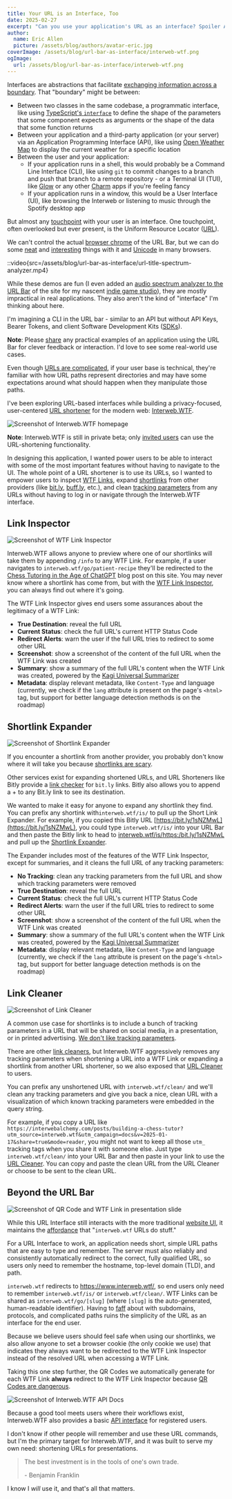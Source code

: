 ```yaml
---
title: Your URL is an Interface, Too
date: 2025-02-27
excerpt: "Can you use your application's URL as an interface? Spoiler Alert: Yes. Will users interact with it? Maybe."
author:
  name: Eric Allen
  picture: /assets/blog/authors/avatar-eric.jpg
coverImage: /assets/blog/url-bar-as-interface/interweb-wtf.png
ogImage:
  url: /assets/blog/url-bar-as-interface/interweb-wtf.png
---
```


Interfaces are abstractions that facilitate [exchanging information across a boundary](<https://en.wikipedia.org/wiki/Interface_(computing)>). That "boundary" might be between:

- Between two classes in the same codebase, a programmatic interface, like using [TypeScript's `interface`](https://www.typescriptlang.org/docs/handbook/interfaces.html) to define the shape of the parameters that some component expects as arguments or the shape of the data that some function returns
- Between your application and a third-party application (or your server) via an Application Programming Interface (API), like using [Open Weather Map](https://openweathermap.org/api) to display the current weather for a specific location
- Between the user and your application:
  - If your application runs in a shell, this would probably be a Command Line Interface (CLI), like using `git` to commit changes to a branch and push that branch to a remote repository - or a Terminal UI (TUI), like [Glow](https://github.com/charmbracelet/glow) or any other [Charm](https://charm.sh/) apps if you're feeling fancy
  - If your application runs in a window, this would be a User Interface (UI), like browsing the Interweb or listening to music through the Spotify desktop app

But almost any [touchpoint](https://en.wikipedia.org/wiki/Touchpoint) with your user is an interface. One touchpoint, often overlooked but ever present, is the Uniform Resource Locator ([URL](https://developer.mozilla.org/en-US/docs/Glossary/URL)).

We can't control the actual [browser chrome](https://www.nngroup.com/articles/browser-and-gui-chrome/) of the URL Bar, but we can do some [neat](http://glench.com/hash/#) and [interesting](https://matthewrayfield.com/articles/animating-urls-with-javascript-and-emojis/) things with it and [Unicode](https://flaviocopes.com/javascript-unicode/) in many browsers.

::video{src=/assets/blog/url-bar-as-interface/url-title-spectrum-analyzer.mp4}

While these demos are fun (I even added an [audio spectrum analyzer to the URL Bar](https://github.com/DVDAGames/blog/blob/main/README.md#url-bar-spectrum-analyzer) of the site for my nascent [indie game studio](https://dvdagames.com/)), they are mostly impractical in real applications. They also aren't the kind of "interface" I'm thinking about here.

I'm imagining a CLI in the URL bar - similar to an API but without API Keys, Bearer Tokens, and client Software Development Kits ([SDKs](https://www.ibm.com/think/topics/api-vs-sdk)).

**Note**: Please [share](https://github.com/ericrallen/dev-blog/discussions/82) any practical examples of an application using the URL Bar for clever feedback or interaction. I'd love to see some real-world use cases.

Even though [URLs are complicated](https://www.netmeister.org/blog/urls.html), if your user base is technical, they're familiar with how URL paths represent directories and may have some expectations around what should happen when they manipulate those paths.

I've been exploring URL-based interfaces while building a privacy-focused, user-centered [URL shortener](https://en.wikipedia.org/wiki/URL_shortening) for the modern web: [Interweb.WTF](https://www.interweb.wtf/).

![Screenshot of Interweb.WTF homepage](/assets/blog/url-bar-as-interface/interweb-wtf.png)

**Note**: Interweb.WTF is still in private beta; only [invited users](https://github.com/InterwebAlchemy/interweb-wtf/discussions/1) can use the URL-shortening functionality.

In designing this application, I wanted power users to be able to interact with some of the most important features without having to navigate to the UI. The whole point of a URL shortener is to use its URLs, so I wanted to empower users to inspect [WTF Links](https://www.interweb.wtf/docs/concepts/wtf-links), expand [shortlinks](https://www.interweb.wtf/docs/concepts/shortlinks) from other providers (like [bit.ly](https://bitly.com/), [buff.ly](https://buffer.com/), etc.), and clean [tracking parameters](https://www.interweb.wtf/docs/concepts/tracking) from any URLs without having to log in or navigate through the Interweb.WTF interface.

## Link Inspector

![Screenshot of WTF Link Inspector](/assets/blog/url-bar-as-interface/wtflink-inspector.png)

Interweb.WTF allows anyone to preview where one of our shortlinks will take them by appending `/info` to any WTF Link. For example, if a user navigates to `interweb.wtf/go/patient-recipe` they'll be redirected to the [Chess Tutoring in the Age of ChatGPT](https://interwebalchemy.com/posts/building-a-chess-tutor/) blog post on this site. You may never know where a shortlink has come from, but with the [WTF Link Inspector](https://www.interweb.wtf/go/patient-recipe/info), you can always find out where it's going.

The WTF Link Inspector gives end users some assurances about the legitimacy of a WTF Link:

- **True Destination**: reveal the full URL
- **Current Status**: check the full URL's current HTTP Status Code
- **Redirect Alerts**: warn the user if the full URL tries to redirect to some other URL
- **Screenshot**: show a screenshot of the content of the full URL when the WTF Link was created
- **Summary**: show a summary of the full URL's content when the WTF Link was created, powered by the [Kagi Universal Summarizer](https://help.kagi.com/kagi/api/summarizer.html)
- **Metadata**: display relevant metadata, like `Content-Type` and language (currently, we check if the `lang` attribute is present on the page's `<html>` tag, but support for better language detection methods is on the roadmap)

## Shortlink Expander

![Screenshot of Shortlink Expander](/assets/blog/url-bar-as-interface/shortlink-expander.png)

If you encounter a shortlink from another provider, you probably don't know where it will take you because [shortlinks are scary](https://gcs.civilservice.gov.uk/blog/link-shorteners-the-long-and-short-of-why-you-shouldnt-use-them/).

Other services exist for expanding shortened URLs, and URL Shorteners like Bitly provide a [link checker](https://support.bitly.com/hc/en-us/p/link-checker) for `bit.ly` links. Bitly also allows you to append a + to any Bit.ly link to see its destination.

We wanted to make it easy for anyone to expand any shortlink they find. You can prefix any shortink with`interweb.wtf/is/` to pull up the Short Link Expander. For example, if you copied this Bitly URL [https://bit.ly/1sNZMwL](https://bit.ly/1sNZMwL), you could type `interweb.wtf/is/` into your URL Bar and then paste the Bitly link to head to [interweb.wtf/is/https:/bit.ly/1sNZMwL](https://www.interweb.wtf/is/https://bit.ly/1sNZMwL) and pull up the [Shortlink Expander](https://www.interweb.wtf/docs/expand).

The Expander includes most of the features of the WTF Link Inspector, except for summaries, and it cleans the full URL of any tracking parameters:

- **No Tracking**: clean any tracking parameters from the full URL and show which tracking parameters were removed
- **True Destination**: reveal the full URL
- **Current Status**: check the full URL's current HTTP Status Code
- **Redirect Alerts**: warn the user if the full URL tries to redirect to some other URL
- **Screenshot**: show a screenshot of the content of the full URL when the WTF Link was created
- **Summary**: show a summary of the full URL's content when the WTF Link was created, powered by the [Kagi Universal Summarizer](https://help.kagi.com/kagi/api/summarizer.html)
- **Metadata**: display relevant metadata, like `Content-Type` and language (currently, we check if the `lang` attribute is present on the page's `<html>` tag, but support for better language detection methods is on the roadmap)

## Link Cleaner

![Screenshot of Link Cleaner](/assets/blog/url-bar-as-interface/link-cleaner.png)

A common use case for shortlinks is to include a bunch of tracking parameters in a URL that will be shared on social media, in a presentation, or in printed advertising. [We don't like tracking parameters](https://nordvpn.com/blog/how-to-remove-tracking-parameters-from-url/).

There are other [link cleaners](https://linkcleaner.app/), but Interweb.WTF aggressively removes any tracking parameters when shortening a URL into a WTF Link or expanding a shortlink from another URL shortener, so we also exposed that [URL Cleaner](https://www.interweb.wtf/docs/clean) to users.

You can prefix any unshortened URL with `interweb.wtf/clean/` and we'll clean any tracking parameters and give you back a nice, clean URL with a visualization of which known tracking parameters were embedded in the query string.

For example, if you copy a URL like `https://interwebalchemy.com/posts/building-a-chess-tutor?utm_source=interweb.wtf&utm_campaign=docs&v=2025-01-17&share=true&mode=reader`, you might not want to keep all those `utm_` tracking tags when you share it with someone else. Just type `interweb.wtf/clean/` into your URL Bar and then paste in your link to use the [URL Cleaner](https://interweb.wtf/clean/https://www.interweb.wtf/clean/https://interwebalchemy.com/posts/building-a-chess-tutor?utm_source=interweb.wtf&utm_campaign=docs). You can copy and paste the clean URL from the URL Cleaner or choose to be sent to the clean URL.

## Beyond the URL Bar

![Screenshot of QR Code and WTF Link in presentation slide](/assets/blog/url-bar-as-interface/interweb-wtf-qr-code.png)

While this URL Interface still interacts with the more traditional [website UI](https://www.interweb.wtf/docs/interfaces/web), it maintains the [affordance](https://www.interaction-design.org/literature/topics/affordances) that "`interweb.wtf` URLs do stuff."

For a URL Interface to work, an application needs short, simple URL paths that are easy to type and remember. The server must also reliably and consistently automatically redirect to the correct, fully qualified URL, so users only need to remember the hostname, top-level domain (TLD), and path.

`interweb.wtf` redirects to https://www.interweb.wtf/, so end users only need to remember `interweb.wtf/is/` or `interweb.wtf/clean/`. WTF Links can be shared as `interweb.wtf/go/[slug]` (where `[slug]` is the auto-generated, human-readable identifier). Having to [faff](https://dictionary.cambridge.org/dictionary/english/faff) about with subdomains, protocols, and complicated paths ruins the simplicity of the URL as an interface for the end user.

Because we believe users should feel safe when using our shortlinks, we also allow anyone to set a browser cookie (the only cookie we use) that indicates they always want to be redirected to the WTF Link Inspector instead of the resolved URL when accessing a WTF Link.

Taking this one step further, the QR Codes we automatically generate for each WTF Link **always** redirect to the WTF Link Inspector because [QR Codes are dangerous](https://theconversation.com/how-qr-codes-work-and-what-makes-them-dangerous-a-computer-scientist-explains-177217).

![Screenshot of Interweb.WTF API Docs](/assets/blog/url-bar-as-interface/interweb-wtf-api.png)

Because a good tool meets users where their workflows exist, Interweb.WTF also provides a basic [API interface](https://www.interweb.wtf/docs/interfaces/api) for registered users.

I don't know if other people will remember and use these URL commands, but I'm the primary target for Interweb.WTF, and it was built to serve my own need: shortening URLs for presentations.

> The best investment is in the tools of one's own trade.
>
> \- Benjamin Franklin

I know I _will_ use it, and that's all that matters.
